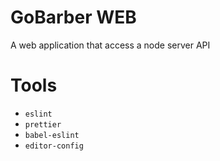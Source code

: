 # GoBarber WEB

A web application that access a node server API

# Tools

- `eslint`
- `prettier`
- `babel-eslint`
- `editor-config`



